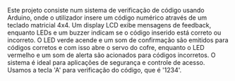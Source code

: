 Este projeto consiste num sistema de verificação de código usando Arduino, onde o utilizador insere um código numérico através de um teclado matricial 4x4.
Um display LCD exibe mensagens de feedback, enquanto LEDs e um buzzer indicam se o código inserido está correto ou incorreto.
O LED verde acende e um som de confirmação são emitidos para códigos corretos e com isso abre o servo do cofre, enquanto o LED vermelho e um som de alerta são acionados para códigos incorretos.
O sistema é ideal para aplicações de segurança e controle de acesso.
Usamos a tecla 'A' para verificação do código, que é '1234'.
